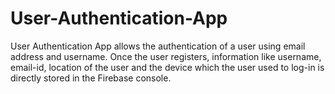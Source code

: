 # User-Authentication-App
User Authentication App allows the authentication of a user using email address and username. Once the user registers, information like username, email-id, location of the user and the device which the user used to log-in is directly stored in the Firebase console.
